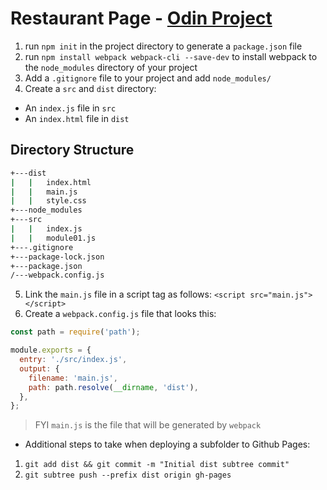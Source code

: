 # Restaurant Page - [Odin Project](https://www.theodinproject.com/paths/full-stack-javascript/courses/javascript/lessons/restaurant-page)

1. run `npm init` in the project directory to generate a `package.json` file
2. run `npm install webpack webpack-cli --save-dev` to install webpack to the `node_modules` directory of your project
3. Add a `.gitignore` file to your project and add `node_modules/`
4. Create a `src` and `dist` directory:
* An `index.js` file in `src`
* An `index.html` file in `dist`

## Directory Structure

```sh
+---dist
|   |   index.html
|   |   main.js
|   |   style.css
+---node_modules
+---src
|   |   index.js
|   |   module01.js
+---.gitignore
+---package-lock.json
+---package.json
/---webpack.config.js
```

5. Link the `main.js` file in a script tag as follows: `<script src="main.js"></script>`
6. Create a `webpack.config.js` file that looks this:

```js
const path = require('path');

module.exports = {
  entry: './src/index.js',
  output: {
    filename: 'main.js',
    path: path.resolve(__dirname, 'dist'),
  },
};
```

 > FYI `main.js` is the file that will be generated by `webpack`

* Additional steps to take when deploying a subfolder to Github Pages:
1. `git add dist && git commit -m "Initial dist subtree commit"`
2. `git subtree push --prefix dist origin gh-pages`
